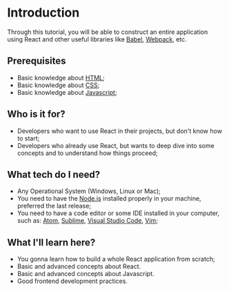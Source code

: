 # Introduction

Through this tutorial, you will be able to construct an entire application using React and other useful libraries like [Babel](https://babeljs.io/), [Webpack](https://webpack.js.org/), etc.

## Prerequisites

- Basic knowledge about [HTML](https://pt.wikipedia.org/wiki/HTML);
- Basic knowledge about [CSS](https://pt.wikipedia.org/wiki/Cascading_Style_Sheets);
- Basic knowledge about [Javascript](https://pt.wikipedia.org/wiki/JavaScript);

## Who is it for?

- Developers who want to use React in their projects, but don't know how to start;
- Developers who already use React, but wants to deep dive into some concepts and to understand how things proceed;

## What tech do I need?

* Any Operational System \(Windows, Linux or Mac\);
* You need to have the [Node.js](https://nodejs.org/en/) installed properly in your machine, preferred the last release;
* You need to have a code editor or some IDE installed in your computer, such as: [Atom](https://atom.io/), [Sublime](https://www.sublimetext.com/), [Visual Studio Code](https://code.visualstudio.com/), [Vim](http://www.vim.org/);

## What I'll learn here?

- You gonna learn how to build a whole React application from scratch;
- Basic and advanced concepts about React.
- Basic and advanced concepts about Javascript.
- Good frontend development practices.
